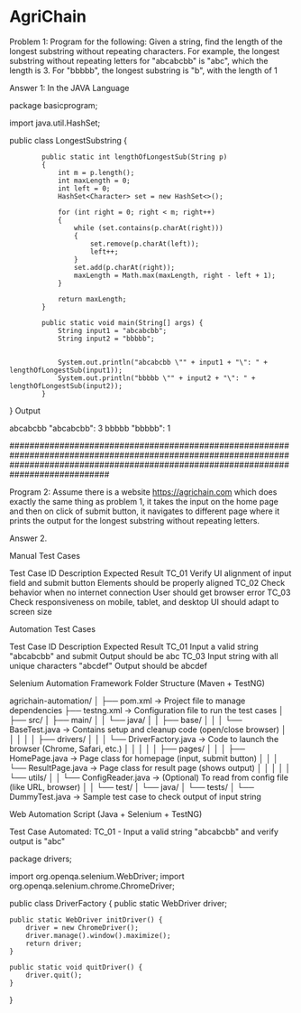 # AgriChain

Problem 1: Program for the following:
Given a string, find the length of the longest substring without repeating characters. For example, the longest substring without repeating letters for "abcabcbb" is "abc", which the length is 3. For "bbbbb", the longest substring is "b", with the length of 1

Answer 1: In the JAVA Language 

package basicprogram;
 
import java.util.HashSet;
 
public class LongestSubstring
{
	
		    public static int lengthOfLongestSub(String p)
		    {
		        int m = p.length();
		        int maxLength = 0;
		        int left = 0;
		        HashSet<Character> set = new HashSet<>();
		
		        for (int right = 0; right < m; right++)
		        {
		            while (set.contains(p.charAt(right)))
		            {
		                set.remove(p.charAt(left));
		                left++;
		            }
		            set.add(p.charAt(right));
		            maxLength = Math.max(maxLength, right - left + 1);
		        }
		
		        return maxLength;
		    }
		
		    public static void main(String[] args) {
		        String input1 = "abcabcbb";
		        String input2 = "bbbbb";
		       
		
		        System.out.println("abcabcbb \"" + input1 + "\": " + lengthOfLongestSub(input1));
		        System.out.println("bbbbb \"" + input2 + "\": " + lengthOfLongestSub(input2));
		    }
}
Output 

abcabcbb "abcabcbb": 3
bbbbb "bbbbb": 1


############################################################################################################################################################################################

Program 2: Assume there is a website https://agrichain.com which does exactly the same thing as problem 1, it takes the input on the home page and then on click of submit button, it navigates to different page where it prints the output for the longest substring without repeating letters.

Answer 2. 

Manual Test Cases

Test Case ID	                       Description	                                                Expected Result
TC_01	                Verify UI alignment of input field and submit button	                 Elements should be properly aligned
TC_02                  	Check behavior when no internet connection	                         User should get browser error
TC_03	                Check responsiveness on mobile, tablet, and desktop	                 UI should adapt to screen size

Automation Test Cases

Test Case ID	                     Description	                                                Expected Result
TC_01	                  Input a valid string "abcabcbb" and submit	                          Output should be abc
TC_03	                  Input string with all unique characters "abcdef"	                  Output should be abcdef

Selenium Automation Framework Folder Structure (Maven + TestNG)

agrichain-automation/
│
├── pom.xml               → Project file to manage dependencies 
├── testng.xml            → Configuration file to run the test cases
│
├── src/
│   ├── main/
│   │   └── java/
│   │       ├── base/
│   │       │   └── BaseTest.java        → Contains setup and cleanup code (open/close browser)
│   │       │
│   │       ├── drivers/
│   │       │   └── DriverFactory.java   → Code to launch the browser (Chrome, Safari, etc.)
│   │       │
│   │       ├── pages/
│   │       │   ├── HomePage.java        → Page class for homepage (input, submit button)
│   │       │   └── ResultPage.java      → Page class for result page (shows output)
│   │       │
│   │       └── utils/
│   │           └── ConfigReader.java    → (Optional) To read from config file (like URL, browser)
│
│   └── test/
│       └── java/
│           └── tests/
│               └── DummyTest.java       → Sample test case to check output of input string



Web Automation Script (Java + Selenium + TestNG)

Test Case Automated: TC_01 - Input a valid string "abcabcbb" and verify output is "abc"

package drivers;

import org.openqa.selenium.WebDriver;
import org.openqa.selenium.chrome.ChromeDriver;

public class DriverFactory {
    public static WebDriver driver;

    public static WebDriver initDriver() {
        driver = new ChromeDriver();
        driver.manage().window().maximize();
        return driver;
    }

    public static void quitDriver() {
        driver.quit();
    }
}


